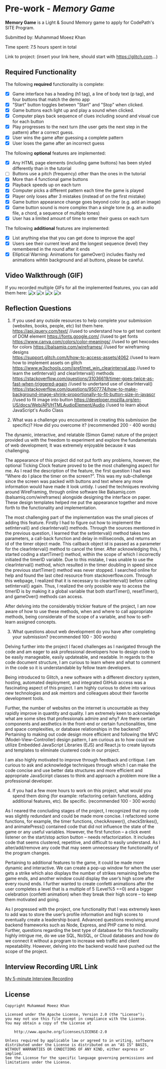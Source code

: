 # Pre-work - *Memory Game*

**Memory Game** is a Light & Sound Memory game to apply for CodePath's SITE Program. 

Submitted by: Muhammad Moeez Khan

Time spent: 7.5 hours spent in total

Link to project: (insert your link here, should start with https://glitch.com...)

## Required Functionality

The following **required** functionality is complete:

* [x] Game interface has a heading (h1 tag), a line of body text (p tag), and four buttons that match the demo app
* [x] "Start" button toggles between "Start" and "Stop" when clicked. 
* [x] Game buttons each light up and play a sound when clicked. 
* [x] Computer plays back sequence of clues including sound and visual cue for each button
* [x] Play progresses to the next turn (the user gets the next step in the pattern) after a correct guess. 
* [x] User wins the game after guessing a complete pattern
* [x] User loses the game after an incorrect guess

The following **optional** features are implemented:

* [x] Any HTML page elements (including game buttons) has been styled differently than in the tutorial
* [ ] Buttons use a pitch (frequency) other than the ones in the tutorial
* [x] More than 4 functional game buttons
* [x] Playback speeds up on each turn
* [x] Computer picks a different pattern each time the game is played
* [x] Player only loses after 3 mistakes (instead of on the first mistake)
* [x] Game button appearance change goes beyond color (e.g. add an image)
* [x] Game button sound is more complex than a single tone (e.g. an audio file, a chord, a sequence of multiple tones)
* [x] User has a limited amount of time to enter their guess on each turn

The following **additional** features are implemented:

- [x] List anything else that you can get done to improve the app!
- [x] Users see their current level and the longest sequence (level) they remembered in the round after it ends  
- [x] Elliptical Warning: Animations for gameOver() includes flashy red animations wihtin background and all buttons, please be careful.  

## Video Walkthrough (GIF)

If you recorded multiple GIFs for all the implemented features, you can add them here:
![x](http://g.recordit.co/j7jqy6wK10.gif)
![x](http://g.recordit.co/jP8UjmqGAt.gif)
![x](http://g.recordit.co/UCiA4OHqLI.gif)
![x](http://g.recordit.co/7t26r0SwsD.gif)

## Reflection Questions
1. If you used any outside resources to help complete your submission (websites, books, people, etc) list them here. 
https://api.jquery.com/text/                    //used to understand how to get text content of DOM element
https://fonts.google.com/                       //used to get fonts
https://www.canva.com/colors/color-meanings/    //used to get hexcodes for colors
https://balsamiq.com/wireframes/                //used for wireframing designs      
https://support.glitch.com/t/how-to-access-assets/4062      //used to learn how to implement assets on glitch   
https://www.w3schools.com/jsref/met_win_clearinterval.asp   //used to learn the setInterval() and clearInterval() methods
https://stackoverflow.com/questions/31036619/timer-goes-twice-as-fast-when-triggered-again         //used to undertand use of clearInterval()
https://stackoverflow.com/questions/9507774/how-to-make-background-image-shrink-proportionally-to-fit-button-size-in-javascr    //used to fit image into button
https://developer.mozilla.org/en-US/docs/Web/API/HTMLAudioElement/Audio     //used to learn about JavaScript's Audio Class

2. What was a challenge you encountered in creating this submission (be specific)? How did you overcome it? (recommended 200 - 400 words) 

The dynamic, interactive, and relatable (Simon Game) nature of the project provided us with the freedom to experiment and explore the fundamentals of web development; It was extremely enjoyable because it was challenging. 

The appearance of this project did not put forth any problems, however, the optional Ticking Clock feature proved to be the most challenging aspect for me. As I read the description of the feature, the first question I had was “Where do I place the timer on the screen?”. This was my sub-challenge since the screen was packed with buttons and text where any more information would have made it look untidy. I used the techniques revolving around WireFraming, through online software like Balsamiq.com (balsamiq.com/wireframes) alongside designing the interface on paper. These design templates helped me put the appearance together and move forth to the functionality and implementation.

The most challenging part of the implementation was the small pieces of adding this feature. Firstly I had to figure out how to implement the setInterval() and clearInterval() methods. Through the sources mentioned in the previous question, I learned that the setInterval() method takes two parameters, a call-back function and delay in milliseconds, and returns an id of the timer object made. This callback object id is passed as a parameter for the clearInterval() method to cancel the timer. After acknowledging this, I started coding a startTimer() method, within the scope of which I incorrectly initiated the timerID variable. Due to this mistake, I was unable to use the clearInterval() method, which resulted in the timer doubling in speed since the previous startTimer() method was never stopped. I searched online for help and found the last cited resource from stackoverflow.com. Through this webpage, I realized that it is necessary to clearInterval() before calling setInterval() again. Thus, I realized the only possible way to access the timerID is by making it a global variable that both startTimer(), resetTimer(), and gameOver() methods can access.

After delving into the considerably trickier feature of the project, I am now aware of how to use these methods, when and where to call appropriate methods, being considerate of the scope of a variable, and how to self-learn assigned concepts.


3. What questions about web development do you have after completing your submission? (recommended 100 - 300 words) 

Delving further into the project I faced challenges as I navigated through the code and am eager to ask professional developers how to design code to be easily manageable, easily updateable, and readable. In regards to the code document structure, I am curious to learn where and what to comment in the code so it is understandable by fellow team developers.

Being introduced to Glitch, a new software with a different directory system, hosting, automated deployment, and integrated GitHub access was a fascinating aspect of this project. I am highly curious to delve into various new technologies and ask mentors and colleagues about their favorite development tools. 

Further, the number of websites on the internet is uncountable as they rapidly improve in quantity and quality. I am extremely keen to acknowledge what are some sites that professionals admire and why? Are there certain components and aesthetics in the front-end or certain functionalities, time and space complexities, or database relationships in the backend? Pertaining to making out code design more efficient and following the MVC (Model–View–Controller) design pattern, I am curious as to how could we utilize Embedded JavaScript Libraries (EJS) and React.js to create layouts and templates to eliminate clustered code in our project. 

I am also highly motivated to improve through feedback and critique. I am curious to ask and acknowledge techniques through which I can make the code concise and use better data structures and more efficient and appropriate JavaSciript classes to think and approach a problem more like a professional developer.  


4. If you had a few more hours to work on this project, what would you spend them doing (for example: refactoring certain functions, adding additional features, etc). Be specific. (recommended 100 - 300 words) 

As I neared the concluding stages of the project, I recognized that my code was slightly redundant and could be made more concise. I refactored some functions, for example, the timer functions, checkAnswer(), checkStrikes(), and animatePress() contained code that did not influence the state of the game or any useful variables. However, the first function – a click event listener on the start/stop action button – needs refactorization. It includes code that seems clustered, repetitive, and difficult to easily understand. As I alter/add/remove any code that may seem unnecessary the functionality of the program changes.

Pertaining to additional features to the game, it could be made more dynamic and interactive. We can create a pop-up window for when the user gets a strike which also displays the number of strikes remaining before the game ends, and another window could display the user’s high score after every round ends. I further wanted to create confetti animations after the user completes a level that is a multiple of 5 (Level%5 ==0) and a bigger celebration (confetti animation) when they break their high score –  to keep them motivated and going. 

As I progressed with the project, one functionality that I was extremely keen to add was to store the user’s profile information and high scores to eventually create a leadership board. Advanced questions revolving around backend frameworks such as Node, Express, and PHP came to mind. Further, questions regarding the best type of database for this functionality highly intrigue me, do we use SQL, NoSQL, or Cloud databases and how do we connect it without a program to increase web traffic and client repeatability. However, delving into the backend would have pushed out the scope of the project.




## Interview Recording URL Link

[My 5-minute Interview Recording](https://www.loom.com/share/fdfeaeb76db6422094835ed8a957513c)


## License

    Copyright Muhammad Moeez Khan

    Licensed under the Apache License, Version 2.0 (the "License");
    you may not use this file except in compliance with the License.
    You may obtain a copy of the License at

        http://www.apache.org/licenses/LICENSE-2.0

    Unless required by applicable law or agreed to in writing, software
    distributed under the License is distributed on an "AS IS" BASIS,
    WITHOUT WARRANTIES OR CONDITIONS OF ANY KIND, either express or implied.
    See the License for the specific language governing permissions and
    limitations under the License.
